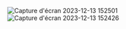 
![Capture d'écran 2023-12-13 152501](https://github.com/MontassarTayachi/SOOSFOOD/assets/132301258/9f2860a6-d9a3-4bd8-942b-4f445c43bee2)
![Capture d'écran 2023-12-13 152426](https://github.com/MontassarTayachi/SOOSFOOD/assets/132301258/ee67aa9c-f90d-4094-a156-f25f839649b5)

